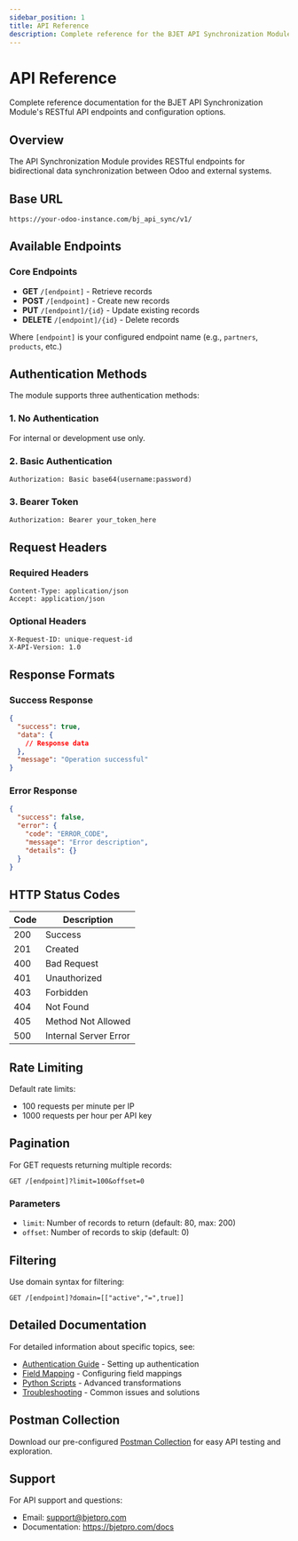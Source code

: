 ```yaml
---
sidebar_position: 1
title: API Reference
description: Complete reference for the BJET API Synchronization Module endpoints and functionality
---
```


# API Reference

Complete reference documentation for the BJET API Synchronization Module's RESTful API endpoints and configuration options.

## Overview

The API Synchronization Module provides RESTful endpoints for bidirectional data synchronization between Odoo and external systems.

## Base URL

```
https://your-odoo-instance.com/bj_api_sync/v1/
```

## Available Endpoints

### Core Endpoints

- **GET** `/[endpoint]` - Retrieve records
- **POST** `/[endpoint]` - Create new records
- **PUT** `/[endpoint]/{id}` - Update existing records
- **DELETE** `/[endpoint]/{id}` - Delete records

Where `[endpoint]` is your configured endpoint name (e.g., `partners`, `products`, etc.)

## Authentication Methods

The module supports three authentication methods:

### 1. No Authentication
For internal or development use only.

### 2. Basic Authentication
```http
Authorization: Basic base64(username:password)
```

### 3. Bearer Token
```http
Authorization: Bearer your_token_here
```

## Request Headers

### Required Headers
```http
Content-Type: application/json
Accept: application/json
```

### Optional Headers
```http
X-Request-ID: unique-request-id
X-API-Version: 1.0
```

## Response Formats

### Success Response
```json
{
  "success": true,
  "data": {
    // Response data
  },
  "message": "Operation successful"
}
```

### Error Response
```json
{
  "success": false,
  "error": {
    "code": "ERROR_CODE",
    "message": "Error description",
    "details": {}
  }
}
```

## HTTP Status Codes

| Code | Description |
|------|-------------|
| 200 | Success |
| 201 | Created |
| 400 | Bad Request |
| 401 | Unauthorized |
| 403 | Forbidden |
| 404 | Not Found |
| 405 | Method Not Allowed |
| 500 | Internal Server Error |

## Rate Limiting

Default rate limits:
- 100 requests per minute per IP
- 1000 requests per hour per API key

## Pagination

For GET requests returning multiple records:

```http
GET /[endpoint]?limit=100&offset=0
```

### Parameters
- `limit`: Number of records to return (default: 80, max: 200)
- `offset`: Number of records to skip (default: 0)

## Filtering

Use domain syntax for filtering:
```http
GET /[endpoint]?domain=[["active","=",true]]
```

## Detailed Documentation

For detailed information about specific topics, see:

- [Authentication Guide](../configuration/authentication) - Setting up authentication
- [Field Mapping](../configuration/field-mapping) - Configuring field mappings
- [Python Scripts](../python-scripts/context-variables) - Advanced transformations
- [Troubleshooting](../troubleshooting) - Common issues and solutions

## Postman Collection

Download our pre-configured [Postman Collection](/postman) for easy API testing and exploration.

## Support

For API support and questions:
- Email: support@bjetpro.com
- Documentation: https://bjetpro.com/docs